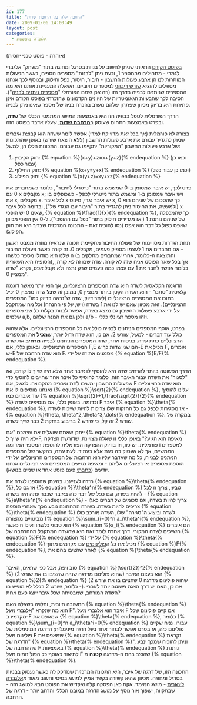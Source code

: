```yaml
---
id: 177
title: "הרחבה קלה על הרחבת שדות"
date: 2009-01-06 14:00:49
layout: post
categories: 
  - אלגברה מופשטת
---
```

(אזהרה - פוסט טכני יחסית)

<a href="http://www.gadial.net/2008/12/23/straightedge_and_compas_constructions/">בפוסט הקודם</a> הראיתי שניתן לחשוב על בניות בסרגל ומחוגה בתור "משחק" אלגברי לגמרי - מתחילים מהמספר 1, וכעת ניתן "לבנות" מספרים נוספים, כאשר הפעולות המותרות לנו הן <a href="http://he.wikipedia.org/wiki/%D7%90%D7%A8%D7%91%D7%A2_%D7%A4%D7%A2%D7%95%D7%9C%D7%95%D7%AA_%D7%94%D7%97%D7%A9%D7%91%D7%95%D7%9F">ארבע פעולות החשבון</a> - חיבור, חיסור, כפל וחילוק, ובנוסף לכך אנחנו מסוגלים להוציא <a href="http://he.wikipedia.org/wiki/%D7%A9%D7%95%D7%A8%D7%A9_%D7%A8%D7%99%D7%91%D7%95%D7%A2%D7%99">שורש ריבועי</a> למספרים חיוביים. השאלה המעניינת אותנו היא מה המספרים שניתנים לבנייה בדרך הזו (וזה אכן שמם הפורמלי "<a href="http://en.wikipedia.org/wiki/Constructible_number">מספרים ניתנים לבניה</a>"). הסיבה לכך שהבעיות הגאומטריות של היוונים הקדמונים שהזכרתי בפוסט הקודם אינן פתירות היא בדיוק מכיוון שפתרון שלהם מערב בהכרח בניה של מספר שאינו ניתן לבניה.

הדרך הפורמלית לטפל בבעיה הזו היא באמצעות המושג המתמטי הכללי של <strong>שדה</strong>, ובפרט באמצעות התחום שעוסק ב<a href="http://he.wikipedia.org/wiki/%D7%94%D7%A8%D7%97%D7%91%D7%AA_%D7%A9%D7%93%D7%95%D7%AA"><strong>הרחבת שדות</strong></a>, שעליו אדבר בפוסט הזה.

בצורה לא פורמלית (אך בכל זאת מדוייקת למדי) אפשר לומר ששדה הוא קבוצת איברים שניתן להגדיר עבורם את ארבע פעולות החשבון (<strong>ללא</strong> הוצאת שורש) באופן שהתכונות של ארבע פעולות החשבון "המקוריות" יתקיימו גם עבורם. התכונות הללו הן, למשל:
<ol>
	<li>חוק הקיבוץ: {% equation %}(x+y)+z=x+(y+z){% endequation %} (וכמו כן עבור כפל)</li>
	<li>חוק החילוף: {% equation %}x+y=y+x{% endequation %} (וכמו כן עבור כפל)</li>
	<li>חוק הפילוג: {% equation %}x(y+z)=xy+xz{% endequation %}</li>
</ol>
פרט לכך, יש איבר שמסומן ב-0 שמשמש בתור "נייטרלי לחיבור", כלומר כשמחברים את 0 עם x מקבלים x; ויש איבר שמסומן ב-1 ומשמש בתור נייטרלי לכפל - כשכופלים בו את x, מקבלים x. לכל איבר x יש איבר נגדי, מינוס x, כך שהסכום של שניהם הוא 0 (ולמעשה, את החיסור ניתן להגדיר בתור "חיבור עם הנגדי של"), ובדומה לכל איבר x שאינו 0 יש הופכי, {% equation %}\frac{1}{x}{% endequation %}, כך שהמכפלה של שניהם נותנת 1 (ואז מגדירים חילוק בתור "כפל עם ההופכי"). ל-0 אין הופכי מכיוון שאפס כפול כל דבר הוא אפס (נסו להוכיח זאת - התכונה המרכזית שצריך היא את חוק הפילוג).

תחת הגדרות מסויימות של פעולת החיבור מתקיימת תכונה שנראית מוזרה ממבט ראשון - אם מחברים את 1 לעצמו מספיק פעמים, מקבלים 0. זה קורה כאשר פעולת החיבור שלנו היא מודולו מספר כלשהו n (כלומר, אחרי שמחברים מחלקים ב-n והתוצאה הסופית היא השארית), אך בכל שאר הפוסט אניח שזה לא קורה. שדה שבו זה לא קורה, כלומר אפשר לחבר את 1 עם עצמו כמה פעמים שרק נרצה ולא נקבל אפס, נקרא "שדה ממציין 0".

הדוגמה הקלאסית לשדה היא<a href="http://he.wikipedia.org/wiki/%D7%A9%D7%93%D7%94_%D7%94%D7%9E%D7%A1%D7%A4%D7%A8%D7%99%D7%9D_%D7%94%D7%A8%D7%A6%D7%99%D7%95%D7%A0%D7%9C%D7%99%D7%99%D7%9D"> שדה המספרים הרציונליים</a>, אך הוא יותר מאשר דוגמה קלאסית "סתם" - הוא השדה הקטן ביותר ממציין 0, במובן זה ש<strong>כל</strong> שדה ממציין 0 יכיל בתוכו את המספרים הרציונליים (ליתר דיוק, שדה ש"נראה בדיוק כמו" המספרים הרציונליים). זאת מכיוון שאם יש לנו את 1 בשדה (ויש, על פי ההנחה) וכל מה שמתקבל על ידי ארבע פעולות החשבון גם נמצא בשדה, אפשר לבנות בקלות כל שני מספרים שלמים a,b, ולכן גם את המנה שלהם a/b - וזהו מספר רציונלי כללי.

בפרט, אוסף המספרים הניתנים לבנייה כולל את כל המספרים הרציונליים. אלא שהוא כולל עוד דברים - למשל, שורש 2. אם כן, הוא שדה גדול יותר, ש<strong>מכיל</strong> את המספרים הרציונליים כתת שדה. בניסוח אחר, שדה המספרים הניתנים לבנייה <strong>מרחיב</strong> את שדה המספרים הרציונליים. ובאופן כללי, אם F,E הם שני שדות כך ש-E מכיל את F, אומרים ש-E הוא שדה הרחבה של F. מסמנים את זה על ידי {% equation %}E/F{% endequation %}.

הדרך הפשוטה ביותר להרחיב שדה היא להוסיף לו איבר אחד שלא היה שייך לו קודם, ואז "לסגור" את השדה עבור האיבר הזה, כלומר להוסיף כל איבר אחר שחייבים להוסיף כדי שפעולות החשבון ימשיכו לתת איברים מהקבוצה. למשל, אם F הוא שדה הרציונליים ואנחנו מוסיפים לו את {% equation %}\sqrt{2}{% endequation %}, עלינו להוסיף עוד איברים כמו {% equation %}\sqrt{2}+1,\frac{\sqrt{2}}{2}{% endequation %} וכדומה. באופן כללי, אם מוסיפים לשדה F איבר {% equation %}\theta{% endequation %}, אז מסגירות לכפל גם כל החזקות שלו צריכות להיות שייכות לשדה - {% equation %}\theta, \theta^2,\theta^3,\dots{% endequation %}. במקרה של שורש 2 זה קל, כי שורש 2 בריבוע בחזקת 2 כבר שייך לשדה.

ייתכן שאתם שואלים את עצמכם "אם {% equation %}\theta{% endequation %} לא היה שייך ל-F, מאיפה הוא הגיע?" באופן כללי זו שאלה מצויינת, שדורשת הצדקה פורמלית. יש כזו, וזו בדיוק ההצדקה הפורמלית להוספת המספר המדומה i למספרים הממשיים, אך לא אעסוק בה כעת אלא בעתיד. לעת עתה, בהקשר של המספרים הניתנים לבנייה, כל מה שאדבר עליו הוא הרחבות של המספרים הרציונליים על ידי הוספת מספרים אי רציונליים אליהם - ומאיפה מגיעים המספרים האי רציונליים אנחנו יודעים (<a href="http://www.gadial.net/2007/06/13/real_numbers_cantor_construction/">כתבתי</a> פעם פוסט אחד או שניים בנושא).

חזרה לענייננו. בהינתן שהוספנו לשדה את {% equation %}\theta{% endequation %}, אז גם כל {% equation %}\theta^n{% endequation %} לכל n טבעי, צריך להיות בשדה, וגם כפל של דבר כזה באיבר שכבר עתה היה בשדה - {% equation %}a\theta^n{% endequation %} - צריך להיות בשדה, וגם סכומים של דברים כאלו צריכים להיות בשדה. בשורה התחתונה נובע מכך שאחרי הוספת {% equation %}\theta{% endequation %} לשדה וביצוע ה"סגירה" שלו, השדה מורכב כולו מביטויים מהצורה {% equation %}\sum_{i=0}^n a_i\theta^i{% endequation %}, כאשר n הוא טבעי כלשהו ואילו {% equation %}a_i{% endequation %} הם איברים השייכים לשדה המקורי. דרך אחרת לומר זאת היא שהשדה המתקבל מההרחבה של {% equation %}F{% endequation %} על ידי {% equation %}\theta{% endequation %} מכיל את כל ה<a href="http://he.wikipedia.org/wiki/%D7%A4%D7%95%D7%9C%D7%99%D7%A0%D7%95%D7%9D">פולינומים</a> עם מקדמים מתוך {% equation %}F{% endequation %}, לאחר שהציבו בהם את {% equation %}\theta{% endequation %}.

טוב ויפה, אבל כפי שראינו, האיבר {% equation %}(\sqrt{2})^2{% endequation %} (שהוא פולינום מדרגה שנייה שהציבו בו את שורש 2) הוא בעצם האיבר {% equation %}2{% endequation %} (שהוא פולינום מדרגה 0 שהציבו בו את שורש 2 - כלומר, שורש 2 בכלל לא מופיע בו). אם כן, האם יש דרך הצגה פשוטה יותר לאברי השדה המורחב, שמבטיחה שכל איבר ייוצג פעם אחת?

התשובה חיובית, ותלויה בשאלה האם {% equation %}\theta{% endequation %} הוא מה שנקרא "אלגברי מעל F". איבר הוא אלגברי מעל F אם קיים פולינום שכל מקדמיו ב-F שמאפס את {% equation %}\theta{% endequation %}, כלומר {% equation %}\sum_{i=0}^n a_i\theta^i=0{% endequation %} עבורו. נניח שקיים פולינום כזה, אז בפרט אפשר לבחור אחד בעל דרגה מינימלית; הדרגה המינימלית של פולינום מעל F שמאפס את {% equation %}\theta{% endequation %} נקראת "הדרגה של {% equation %}\theta{% endequation %}", וניתן להוכיח שמכך ינבע שההרחבה של F באמצעות {% equation %}\theta{% endequation %} ניתנת לתיאור כאוסף כל הפולינומים מעל F מדרגה <strong>קטנה</strong> מ-n שהוצב בהם {% equation %}\theta{% endequation %}.

התכונה הזו, של דרגה של איבר, היא התכונה המרכזית שנזדקק לה כאשר נעסוק בבניות בסרגל ומחוגה. מכיוון שהיא קשורה בקשר אמיץ למושג בסיסי וחשוב מאוד מ<a href="http://he.wikipedia.org/wiki/%D7%90%D7%9C%D7%92%D7%91%D7%A8%D7%94_%D7%9C%D7%99%D7%A0%D7%90%D7%A8%D7%99%D7%AA">אלגברה לינארית</a> - מושג המימד. אקח כאן הפסקה קלה ואקדיש את הפוסט הבא למושג הזה - שבתקווה, ישפוך אור נוסף על מושג הדרגה במובנו הכללי והרחב יותר - דרגה של הרחבה.
